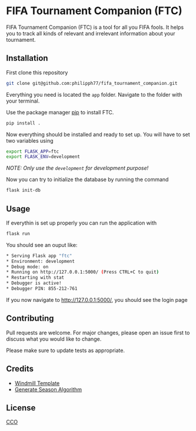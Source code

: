 # FIFA Tournament Companion (FTC)

FIFA Tournament Companion (FTC) is a tool for all you FIFA fools. It helps you to track all kinds of relevant and irrelevant information about your tournament.

## Installation

First clone this repository
```bash
git clone git@github.com:philipph77/fifa_tournament_companion.git
```

Everything you need is located the `app` folder. Navigate to the folder with your terminal.

Use the package manager [pip](https://pip.pypa.io/en/stable/) to install FTC.

```bash
pip install .
```

Now everything should be installed and ready to set up. You will have to set two variables using
```bash
export FLASK_APP=ftc
export FLASK_ENV=development
```
<i>NOTE: Only use the `development` for development purpose!</i>

Now you can try to initialize the database by running the command
```bash
flask init-db
```

## Usage
If everythin is set up properly you can run the application with

```bash
flask run
```

You should see an ouput like:
```bash
* Serving Flask app "ftc"
* Environment: development
* Debug mode: on
* Running on http://127.0.0.1:5000/ (Press CTRL+C to quit)
* Restarting with stat
* Debugger is active!
* Debugger PIN: 855-212-761
```

If you now navigate to http://127.0.0.1:5000/, you should see the login page

## Contributing
Pull requests are welcome. For major changes, please open an issue first to discuss what you would like to change.

Please make sure to update tests as appropriate.

## Credits
- [Windmill Template](https://github.com/estevanmaito/windmill-dashboard)
- [Generate Season Algorithm](https://gist.github.com/ih84ds/be485a92f334c293ce4f1c84bfba54c9)

## License
[CCO](https://choosealicense.com/licenses/cc0-1.0/)